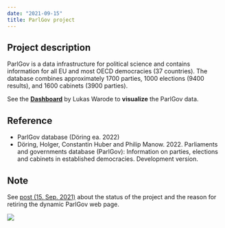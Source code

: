 ```yaml
---
date: "2021-09-15"
title: ParlGov project
---
```


## Project description

ParlGov is a data infrastructure for political science and contains information for all EU and most OECD democracies (37 countries). The database combines approximately 1700 parties, 1000 elections (9400 results), and 1600 cabinets (3900 parties).

See the [__Dashboard__](https://lukas-warode.shinyapps.io/ParlGov_Dashboard/) by Lukas Warode to __visualize__ the ParlGov data.

## Reference

+ ParlGov database (Döring ea. 2022)
+ Döring, Holger, Constantin Huber and Philip Manow. 2022. Parliaments and governments database (ParlGov): Information on parties, elections and cabinets in established democracies. Development version.

## Note

See [post (15. Sep. 2021)](/2021/09/15/static-parlgov-web-page/) about the status of the project and the reason for retiring the dynamic ParlGov web page.

![](/images/parlgov-index.png)